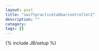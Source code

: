 ```yaml
---
layout: post
title: "swiftpracticetabbarcontroller2"
description: ""
category: 
tags: []
---
```

{% include JB/setup %}
